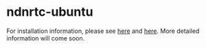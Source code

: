 # ndnrtc-ubuntu
For installation information, please see [here](https://github.com/ndncomm/ndnrtc-ubuntu/blob/master/ndnrtc-build.md) and [here](https://github.com/remap/ndnrtc/blob/master/cpp/INSTALL.md). More detailed information will come soon.
